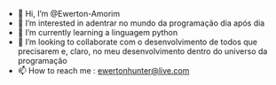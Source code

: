 - 👋 Hi, I’m @Ewerton-Amorim
- 👀 I’m interested in  adentrar no mundo da programação  dia após dia
- 🌱 I’m currently learning  a linguagem python
- 💞️ I’m looking to collaborate  com o desenvolvimento  de todos que precisarem e, claro, no meu desenvolvimento dentro do universo da programação
- 📫 How to reach me : ewertonhunter@live.com

<!---
Ewerton-Amorim/Ewerton-Amorim is a ✨ special ✨ repository because its `README.md` (this file) appears on your GitHub profile.
You can click the Preview link to take a look at your changes.
--->
